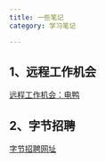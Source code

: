 ```yaml
---
title: 一些笔记
category: 学习笔记

---
```



## 1、远程工作机会

[远程工作机会：电鸭](https://eleduck.com/categories/19)


## 2、字节招聘

[字节招聘网址](https://jobs.bytedance.com/referral/pc/position/7268215112959396156/detail?token=MzsxNjYxMzIzNjAwMDA5OzY5NDU2NDExNzc5NDk0MDY3Mjc7MA)
